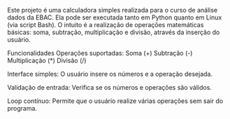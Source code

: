 Este projeto é uma calculadora simples realizada para o curso de análise dados da EBAC.
Ela pode ser executada tanto em Python quanto em Linux (via script Bash). 
O intuito é a realização de operações matemáticas básicas: soma, subtração, multiplicação e divisão, através da inserção do usuário.

Funcionalidades
  Operações suportadas:
    Soma (+)
    Subtração (-)
    Multiplicação (*)
    Divisão (/)

Interface simples: O usuário insere os números e a operação desejada.

Validação de entrada: Verifica se os números e operações são válidos.

Loop contínuo: Permite que o usuário realize várias operações sem sair do programa.

